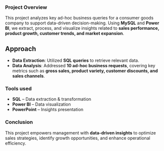 ### **Project Overview**  
This project analyzes key ad-hoc business queries for a consumer goods company to support data-driven decision-making. Using **MySQL** and **Power BI**, we extract, process, and visualize insights related to **sales performance, product growth, customer trends, and market expansion**.  

## **Approach**  
- **Data Extraction**: Utilized **SQL queries** to retrieve relevant data.  
- **Data Analysis**: Addressed **10 ad-hoc business requests**, covering key metrics such as **gross sales, product variety, customer discounts, and sales channels**.  

### **Tools used**  
- **SQL** – Data extraction & transformation  
- **Power BI** – Data visualization
- **PowerPoint** – Insights presentation  

### **Conclusion**  
This project empowers management with **data-driven insights** to optimize sales strategies, identify growth opportunities, and enhance operational efficiency.  
